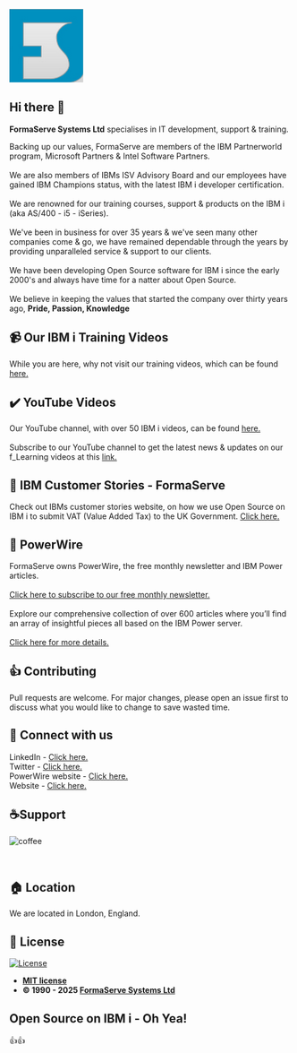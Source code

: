 ![Banner](Logo.png)

## Hi there 👋

**FormaServe Systems Ltd** specialises in IT development, support & training.

Backing up our values, FormaServe are members of the IBM Partnerworld program, Microsoft Partners & Intel Software Partners.
<br><br>
We are also members of IBMs ISV Advisory Board and our employees have gained IBM Champions status, with the latest IBM i developer certification.
<br><br>
We are renowned for our training courses, support & products on the IBM i (aka AS/400 - i5 - iSeries).
<br><br>
We've been in business for over 35 years & we've seen many other companies come & go, we have remained dependable through the years by providing unparalleled service & support to our clients.
<br><br>
We have been developing Open Source software for IBM i since the early 2000's and always have time for a natter about Open Source.
<br><br>
We believe in keeping the values that started the company over thirty years ago, **Pride, Passion, Knowledge**

## 📹 Our IBM i Training Videos
While you are here, why not visit our training videos, which can be found [here.](https://learning.formaserve.co.uk)

## ✔️ YouTube Videos
Our YouTube channel, with over 50 IBM i videos, can be found [here.](https://www.youtube.com/@FormaServe)
<br><br>
Subscribe to our YouTube channel to get the latest news &amp; updates on our f_Learning videos at this [link.](https://www.youtube.com/FormaServeSystemsLtdLoughton?sub_confirmation=1 )

## 🔗 IBM Customer Stories - FormaServe
Check out IBMs customer stories website, on how we use Open Source on IBM i to submit VAT (Value Added Tax) to the UK Government. [Click here.](https://www.ibm.com/it-infrastructure/us-en/resources/power/ibm-i-customer-stories/#/FormaServe-systems/)

## 🔗 PowerWire
FormaServe owns PowerWire, the free monthly newsletter and IBM Power articles.
<br><br>
[Click here to subscribe to our free monthly newsletter.](https://powerwire.uk/subscribe)
<br><br>
Explore our comprehensive collection of over 600 articles where you’ll find an array of insightful pieces all based on the IBM Power server.
<br><br>
[Click here for more details.](https://powerwire.uk)

## 👍 Contributing
Pull requests are welcome. For major changes, please open an issue first to discuss what you would like to change to save wasted time.

## 🚩 Connect with us
LinkedIn - [Click here.](https://www.linkedin.com/company/formaserve-systems/)<br>
Twitter - [Click here.](https://twitter.com/FormaServe)<br>
PowerWire website - [Click here.](https://powerwire.uk)<br>
Website - [Click here.](https://www.formaserve.co.uk)<br>

<p>
  <h2 align="left">☕Support</h2>
  <p>
    <a href="https://ko-fi.com/AndyYouens">
      <img align="left" src="https://cdn.buymeacoffee.com/buttons/v2/default-blue.png" height="50" width="210" alt="coffee"/>
    </a>
  </p>
  <p>&nbsp;</p>
  <p>&nbsp;</p>
</p>

## 🏠 Location
We are located in London, England.

## 📝 License
[![License](http://img.shields.io/:license-mit-blue.svg?style=flat-square)](http://badges.mit-license.org)

- **[MIT license](http://opensource.org/licenses/mit-license.php)**
- **© 1990 - 2025 [FormaServe Systems Ltd](https://www.formaserve.co.uk)**

## Open Source on IBM i - Oh Yea!
👍👍
